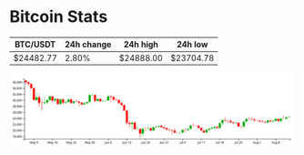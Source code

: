 # Bitcoin Stats

BTC/USDT|24h change|24h high|24h low|
|---|---|---|---|
|$24482.77|2.80%|$24888.00|$23704.78|

<img src="./chart.svg">
